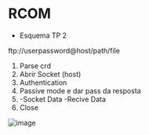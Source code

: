 # RCOM

* Esquema TP 2

ftp://userpassword@host/path/file
 
1. Parse crd
2. Abrir Socket (host)
3. Authentication
4. Passive mode e dar pass da resposta
5. -Socket Data
   -Recive Data
6. Close

![image](https://github.com/Diogoafg7/RCOM/assets/95471762/b886e503-1277-466f-8803-a5d953b14eca)

